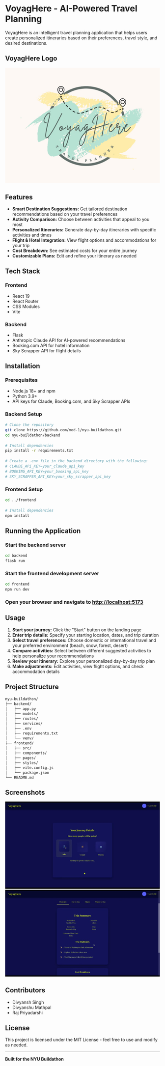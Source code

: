 # VoyagHere - AI-Powered Travel Planning

VoyagHere is an intelligent travel planning application that helps users create personalized itineraries based on their preferences, travel style, and desired destinations.

## VoyagHere Logo

![VoyagHere Logo](frontend/public/logo.jpeg)

## Features

- **Smart Destination Suggestions:** Get tailored destination recommendations based on your travel preferences
- **Activity Comparison:** Choose between activities that appeal to you most
- **Personalized Itineraries:** Generate day-by-day itineraries with specific activities and times
- **Flight & Hotel Integration:** View flight options and accommodations for your trip
- **Cost Breakdown:** See estimated costs for your entire journey
- **Customizable Plans:** Edit and refine your itinerary as needed

## Tech Stack

### Frontend

- React 19
- React Router
- CSS Modules
- Vite

### Backend

- Flask
- Anthropic Claude API for AI-powered recommendations
- Booking.com API for hotel information
- Sky Scrapper API for flight details

## Installation

### Prerequisites

- Node.js 18+ and npm
- Python 3.9+
- API keys for Claude, Booking.com, and Sky Scrapper APIs

### Backend Setup

```sh
# Clone the repository
git clone https://github.com/mod-1/nyu-buildathon.git
cd nyu-buildathon/backend

# Install dependencies
pip install -r requirements.txt

# Create a .env file in the backend directory with the following:
# CLAUDE_API_KEY=your_claude_api_key
# BOOKING_API_KEY=your_booking_api_key
# SKY_SCRAPPER_API_KEY=your_sky_scrapper_api_key
```

### Frontend Setup

```sh
cd ../frontend

# Install dependencies
npm install
```

## Running the Application

### Start the backend server

```sh
cd backend
flask run
```

### Start the frontend development server

```sh
cd frontend
npm run dev
```

### Open your browser and navigate to [http://localhost:5173](http://localhost:5173)

## Usage

1. **Start your journey:** Click the "Start" button on the landing page
2. **Enter trip details:** Specify your starting location, dates, and trip duration
3. **Select travel preferences:** Choose domestic or international travel and your preferred environment (beach, snow, forest, desert)
4. **Compare activities:** Select between different suggested activities to help personalize your recommendations
5. **Review your itinerary:** Explore your personalized day-by-day trip plan
6. **Make adjustments:** Edit activities, view flight options, and check accommodation details

## Project Structure

```
nyu-buildathon/
├── backend/
│   ├── app.py
│   ├── models/
│   ├── routes/
│   ├── services/
│   ├── .env
│   ├── requirements.txt
│   └── venv/
├── frontend/
│   ├── src/
│   ├── components/
│   ├── pages/
│   ├── styles/
│   ├── vite.config.js
│   └── package.json
└── README.md
```

## Screenshots

![Screenshot 1](assets/trip_planning.jpg)
![Screenshot 2](assets/trip_summary.jpg)

## Contributors

- Divyansh Singh
- Divyanshu Mathpal
- Raj Priyadarshi

## License

This project is licensed under the MIT License - feel free to use and modify as needed.

---

**Built for the NYU Buildathon**
